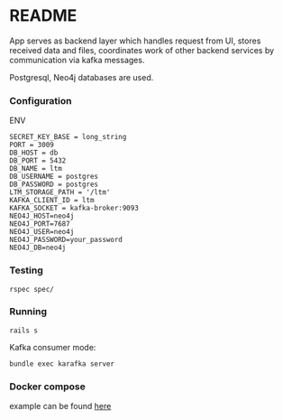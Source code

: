 # README

App serves as backend layer which handles request from UI, stores received data and files, coordinates work of other backend services by communication via kafka messages. 

Postgresql, Neo4j databases are used.

### Configuration

ENV

```
SECRET_KEY_BASE = long_string
PORT = 3009
DB_HOST = db
DB_PORT = 5432
DB_NAME = ltm
DB_USERNAME = postgres
DB_PASSWORD = postgres
LTM_STORAGE_PATH = '/ltm'
KAFKA_CLIENT_ID = ltm
KAFKA_SOCKET = kafka-broker:9093
NEO4J_HOST=neo4j
NEO4J_PORT=7687
NEO4J_USER=neo4j
NEO4J_PASSWORD=your_password
NEO4J_DB=neo4j
```


### Testing

```
rspec spec/
```

### Running

```
rails s
```

Kafka consumer mode:
```
bundle exec karafka server
```

### Docker compose

example can be found [here](https://github.com/ThoughtsKeeperOrg/ops/blob/main/docker-compose.yml)